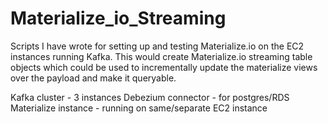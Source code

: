 # Materialize_io_Streaming

Scripts I have wrote for setting up and testing Materialize.io on the EC2 instances running Kafka.
This would create Materialize.io streaming table objects which could be used to incrementally update the materialize views over the payload and make it queryable.

Kafka cluster - 3 instances
Debezium connector - for postgres/RDS
Materialize instance - running on same/separate EC2 instance

